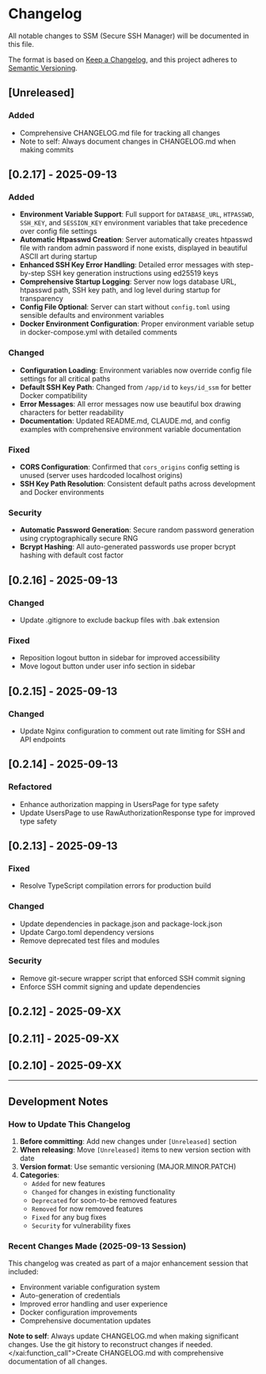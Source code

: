 # Changelog

All notable changes to SSM (Secure SSH Manager) will be documented in this file.

The format is based on [Keep a Changelog](https://keepachangelog.com/en/1.0.0/),
and this project adheres to [Semantic Versioning](https://semver.org/spec/v2.0.0.html).

## [Unreleased]

### Added
- Comprehensive CHANGELOG.md file for tracking all changes
- Note to self: Always document changes in CHANGELOG.md when making commits

## [0.2.17] - 2025-09-13

### Added
- **Environment Variable Support**: Full support for `DATABASE_URL`, `HTPASSWD`, `SSH_KEY`, and `SESSION_KEY` environment variables that take precedence over config file settings
- **Automatic Htpasswd Creation**: Server automatically creates htpasswd file with random admin password if none exists, displayed in beautiful ASCII art during startup
- **Enhanced SSH Key Error Handling**: Detailed error messages with step-by-step SSH key generation instructions using ed25519 keys
- **Comprehensive Startup Logging**: Server now logs database URL, htpasswd path, SSH key path, and log level during startup for transparency
- **Config File Optional**: Server can start without `config.toml` using sensible defaults and environment variables
- **Docker Environment Configuration**: Proper environment variable setup in docker-compose.yml with detailed comments

### Changed
- **Configuration Loading**: Environment variables now override config file settings for all critical paths
- **Default SSH Key Path**: Changed from `/app/id` to `keys/id_ssm` for better Docker compatibility
- **Error Messages**: All error messages now use beautiful box drawing characters for better readability
- **Documentation**: Updated README.md, CLAUDE.md, and config examples with comprehensive environment variable documentation

### Fixed
- **CORS Configuration**: Confirmed that `cors_origins` config setting is unused (server uses hardcoded localhost origins)
- **SSH Key Path Resolution**: Consistent default paths across development and Docker environments

### Security
- **Automatic Password Generation**: Secure random password generation using cryptographically secure RNG
- **Bcrypt Hashing**: All auto-generated passwords use proper bcrypt hashing with default cost factor

## [0.2.16] - 2025-09-13

### Changed
- Update .gitignore to exclude backup files with .bak extension

### Fixed
- Reposition logout button in sidebar for improved accessibility
- Move logout button under user info section in sidebar

## [0.2.15] - 2025-09-13

### Changed
- Update Nginx configuration to comment out rate limiting for SSH and API endpoints

## [0.2.14] - 2025-09-13

### Refactored
- Enhance authorization mapping in UsersPage for type safety
- Update UsersPage to use RawAuthorizationResponse type for improved type safety

## [0.2.13] - 2025-09-13

### Fixed
- Resolve TypeScript compilation errors for production build

### Changed
- Update dependencies in package.json and package-lock.json
- Update Cargo.toml dependency versions
- Remove deprecated test files and modules

### Security
- Remove git-secure wrapper script that enforced SSH commit signing
- Enforce SSH commit signing and update dependencies

## [0.2.12] - 2025-09-XX

## [0.2.11] - 2025-09-XX

## [0.2.10] - 2025-09-XX

---

## Development Notes

### How to Update This Changelog

1. **Before committing**: Add new changes under `[Unreleased]` section
2. **When releasing**: Move `[Unreleased]` items to new version section with date
3. **Version format**: Use semantic versioning (MAJOR.MINOR.PATCH)
4. **Categories**:
   - `Added` for new features
   - `Changed` for changes in existing functionality
   - `Deprecated` for soon-to-be removed features
   - `Removed` for now removed features
   - `Fixed` for any bug fixes
   - `Security` for vulnerability fixes

### Recent Changes Made (2025-09-13 Session)

This changelog was created as part of a major enhancement session that included:
- Environment variable configuration system
- Auto-generation of credentials
- Improved error handling and user experience
- Docker configuration improvements
- Comprehensive documentation updates

**Note to self**: Always update CHANGELOG.md when making significant changes. Use the git history to reconstruct changes if needed.</contents>
</xai:function_call">Create CHANGELOG.md with comprehensive documentation of all changes.
